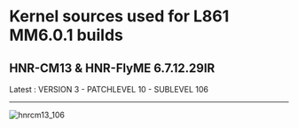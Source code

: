 # Kernel sources used for L861 MM6.0.1 builds
## HNR-CM13 & HNR-FlyME 6.7.12.29IR

Latest : VERSION 3 - PATCHLEVEL 10 - SUBLEVEL 106

- - -

![hnrcm13_106](https://user-images.githubusercontent.com/18743336/51789448-426a2700-2189-11e9-8a64-e5e60a2ec54e.jpg)
